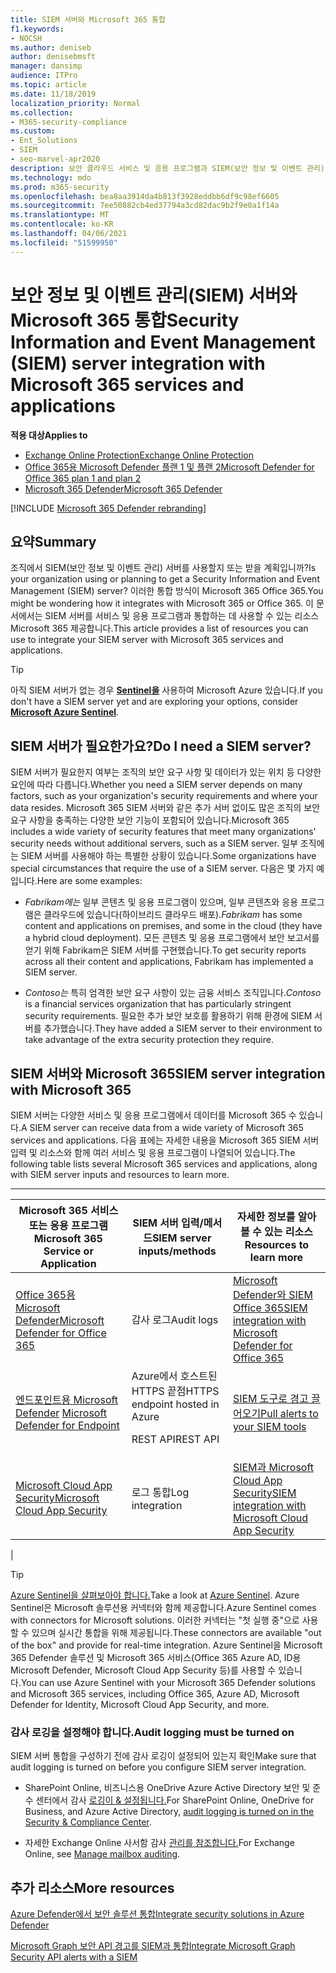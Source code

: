 ```yaml
---
title: SIEM 서버와 Microsoft 365 통합
f1.keywords:
- NOCSH
ms.author: deniseb
author: denisebmsft
manager: dansimp
audience: ITPro
ms.topic: article
ms.date: 11/18/2019
localization_priority: Normal
ms.collection:
- M365-security-compliance
ms.custom:
- Ent_Solutions
- SIEM
- seo-marvel-apr2020
description: 보안 클라우드 서비스 및 응용 프로그램과 SIEM(보안 정보 및 이벤트 관리) 서버 Microsoft 365 개요를 참조하세요.
ms.technology: mdo
ms.prod: m365-security
ms.openlocfilehash: bea8aa3914da4b813f3928eddbb6df9c98ef6605
ms.sourcegitcommit: 7ee50882cb4ed37794a3cd82dac9b2f9e0a1f14a
ms.translationtype: MT
ms.contentlocale: ko-KR
ms.lasthandoff: 04/06/2021
ms.locfileid: "51599950"
---
```

# <a name="security-information-and-event-management-siem-server-integration-with-microsoft-365-services-and-applications"></a><span data-ttu-id="481cb-103">보안 정보 및 이벤트 관리(SIEM) 서버와 Microsoft 365 통합</span><span class="sxs-lookup"><span data-stu-id="481cb-103">Security Information and Event Management (SIEM) server integration with Microsoft 365 services and applications</span></span>

<span data-ttu-id="481cb-104">**적용 대상**</span><span class="sxs-lookup"><span data-stu-id="481cb-104">**Applies to**</span></span>
- [<span data-ttu-id="481cb-105">Exchange Online Protection</span><span class="sxs-lookup"><span data-stu-id="481cb-105">Exchange Online Protection</span></span>](exchange-online-protection-overview.md)
- [<span data-ttu-id="481cb-106">Office 365용 Microsoft Defender 플랜 1 및 플랜 2</span><span class="sxs-lookup"><span data-stu-id="481cb-106">Microsoft Defender for Office 365 plan 1 and plan 2</span></span>](defender-for-office-365.md)
- [<span data-ttu-id="481cb-107">Microsoft 365 Defender</span><span class="sxs-lookup"><span data-stu-id="481cb-107">Microsoft 365 Defender</span></span>](../defender/microsoft-365-defender.md)

[!INCLUDE [Microsoft 365 Defender rebranding](../includes/microsoft-defender-for-office.md)]

## <a name="summary"></a><span data-ttu-id="481cb-108">요약</span><span class="sxs-lookup"><span data-stu-id="481cb-108">Summary</span></span>

<span data-ttu-id="481cb-109">조직에서 SIEM(보안 정보 및 이벤트 관리) 서버를 사용할지 또는 받을 계획입니까?</span><span class="sxs-lookup"><span data-stu-id="481cb-109">Is your organization using or planning to get a Security Information and Event Management (SIEM) server?</span></span> <span data-ttu-id="481cb-110">이러한 통합 방식이 Microsoft 365 Office 365.</span><span class="sxs-lookup"><span data-stu-id="481cb-110">You might be wondering how it integrates with Microsoft 365 or Office 365.</span></span> <span data-ttu-id="481cb-111">이 문서에서는 SIEM 서버를 서비스 및 응용 프로그램과 통합하는 데 사용할 수 있는 리소스 Microsoft 365 제공합니다.</span><span class="sxs-lookup"><span data-stu-id="481cb-111">This article provides a list of resources you can use to integrate your SIEM server with Microsoft 365 services and applications.</span></span>

> [!TIP]
> <span data-ttu-id="481cb-112">아직 SIEM 서버가 없는 경우 **[Sentinel을](/azure/sentinel/overview)** 사용하여 Microsoft Azure 있습니다.</span><span class="sxs-lookup"><span data-stu-id="481cb-112">If you don't have a SIEM server yet and are exploring your options, consider **[Microsoft Azure Sentinel](/azure/sentinel/overview)**.</span></span>

## <a name="do-i-need-a-siem-server"></a><span data-ttu-id="481cb-113">SIEM 서버가 필요한가요?</span><span class="sxs-lookup"><span data-stu-id="481cb-113">Do I need a SIEM server?</span></span>

<span data-ttu-id="481cb-114">SIEM 서버가 필요한지 여부는 조직의 보안 요구 사항 및 데이터가 있는 위치 등 다양한 요인에 따라 다릅니다.</span><span class="sxs-lookup"><span data-stu-id="481cb-114">Whether you need a SIEM server depends on many factors, such as your organization's security requirements and where your data resides.</span></span> <span data-ttu-id="481cb-115">Microsoft 365 SIEM 서버와 같은 추가 서버 없이도 많은 조직의 보안 요구 사항을 충족하는 다양한 보안 기능이 포함되어 있습니다.</span><span class="sxs-lookup"><span data-stu-id="481cb-115">Microsoft 365 includes a wide variety of security features that meet many organizations' security needs without additional servers, such as a SIEM server.</span></span> <span data-ttu-id="481cb-116">일부 조직에는 SIEM 서버를 사용해야 하는 특별한 상황이 있습니다.</span><span class="sxs-lookup"><span data-stu-id="481cb-116">Some organizations have special circumstances that require the use of a SIEM server.</span></span> <span data-ttu-id="481cb-117">다음은 몇 가지 예입니다.</span><span class="sxs-lookup"><span data-stu-id="481cb-117">Here are some examples:</span></span>

- <span data-ttu-id="481cb-118">*Fabrikam에는* 일부 콘텐츠 및 응용 프로그램이 있으며, 일부 콘텐츠와 응용 프로그램은 클라우드에 있습니다(하이브리드 클라우드 배포).</span><span class="sxs-lookup"><span data-stu-id="481cb-118">*Fabrikam* has some content and applications on premises, and some in the cloud (they have a hybrid cloud deployment).</span></span> <span data-ttu-id="481cb-119">모든 콘텐츠 및 응용 프로그램에서 보안 보고서를 얻기 위해 Fabrikam은 SIEM 서버를 구현했습니다.</span><span class="sxs-lookup"><span data-stu-id="481cb-119">To get security reports across all their content and applications, Fabrikam has implemented a SIEM server.</span></span>

- <span data-ttu-id="481cb-120">*Contoso는* 특히 엄격한 보안 요구 사항이 있는 금융 서비스 조직입니다.</span><span class="sxs-lookup"><span data-stu-id="481cb-120">*Contoso* is a financial services organization that has particularly stringent security requirements.</span></span> <span data-ttu-id="481cb-121">필요한 추가 보안 보호를 활용하기 위해 환경에 SIEM 서버를 추가했습니다.</span><span class="sxs-lookup"><span data-stu-id="481cb-121">They have added a SIEM server to their environment to take advantage of the extra security protection they require.</span></span>

## <a name="siem-server-integration-with-microsoft-365"></a><span data-ttu-id="481cb-122">SIEM 서버와 Microsoft 365</span><span class="sxs-lookup"><span data-stu-id="481cb-122">SIEM server integration with Microsoft 365</span></span>

<span data-ttu-id="481cb-123">SIEM 서버는 다양한 서비스 및 응용 프로그램에서 데이터를 Microsoft 365 수 있습니다.</span><span class="sxs-lookup"><span data-stu-id="481cb-123">A SIEM server can receive data from a wide variety of Microsoft 365 services and applications.</span></span> <span data-ttu-id="481cb-124">다음 표에는 자세한 내용을 Microsoft 365 SIEM 서버 입력 및 리소스와 함께 여러 서비스 및 응용 프로그램이 나열되어 있습니다.</span><span class="sxs-lookup"><span data-stu-id="481cb-124">The following table lists several Microsoft 365 services and applications, along with SIEM server inputs and resources to learn more.</span></span>

****

|<span data-ttu-id="481cb-125">Microsoft 365 서비스 또는 응용 프로그램</span><span class="sxs-lookup"><span data-stu-id="481cb-125">Microsoft 365 Service or Application</span></span>|<span data-ttu-id="481cb-126">SIEM 서버 입력/메서드</span><span class="sxs-lookup"><span data-stu-id="481cb-126">SIEM server inputs/methods</span></span>|<span data-ttu-id="481cb-127">자세한 정보를 알아볼 수 있는 리소스</span><span class="sxs-lookup"><span data-stu-id="481cb-127">Resources to learn more</span></span>|
|---|---|---|
|[<span data-ttu-id="481cb-128">Office 365용 Microsoft Defender</span><span class="sxs-lookup"><span data-stu-id="481cb-128">Microsoft Defender for Office 365</span></span>](defender-for-office-365.md)|<span data-ttu-id="481cb-129">감사 로그</span><span class="sxs-lookup"><span data-stu-id="481cb-129">Audit logs</span></span>|[<span data-ttu-id="481cb-130">Microsoft Defender와 SIEM Office 365</span><span class="sxs-lookup"><span data-stu-id="481cb-130">SIEM integration with Microsoft Defender for Office 365</span></span>](siem-integration-with-office-365-ti.md)|
|<span data-ttu-id="481cb-131">[엔드포인트용 Microsoft Defender](/windows/security/threat-protection/) </span><span class="sxs-lookup"><span data-stu-id="481cb-131">[Microsoft Defender for Endpoint](/windows/security/threat-protection/)</span></span>|<span data-ttu-id="481cb-132">Azure에서 호스트된 HTTPS 끝점</span><span class="sxs-lookup"><span data-stu-id="481cb-132">HTTPS endpoint hosted in Azure</span></span> <p> <span data-ttu-id="481cb-133">REST API</span><span class="sxs-lookup"><span data-stu-id="481cb-133">REST API</span></span>|[<span data-ttu-id="481cb-134">SIEM 도구로 경고 끌어오기</span><span class="sxs-lookup"><span data-stu-id="481cb-134">Pull alerts to your SIEM tools</span></span>](../defender-endpoint/configure-siem.md)|
|[<span data-ttu-id="481cb-135">Microsoft Cloud App Security</span><span class="sxs-lookup"><span data-stu-id="481cb-135">Microsoft Cloud App Security</span></span>](/cloud-app-security/what-is-cloud-app-security)|<span data-ttu-id="481cb-136">로그 통합</span><span class="sxs-lookup"><span data-stu-id="481cb-136">Log integration</span></span>|[<span data-ttu-id="481cb-137">SIEM과 Microsoft Cloud App Security</span><span class="sxs-lookup"><span data-stu-id="481cb-137">SIEM integration with Microsoft Cloud App Security</span></span>](/cloud-app-security/siem)|
|

> [!TIP]
> <span data-ttu-id="481cb-138">[Azure Sentinel을 살펴보아야 합니다.](/azure/sentinel/overview)</span><span class="sxs-lookup"><span data-stu-id="481cb-138">Take a look at [Azure Sentinel](/azure/sentinel/overview).</span></span> <span data-ttu-id="481cb-139">Azure Sentinel은 Microsoft 솔루션용 커넥터와 함께 제공합니다.</span><span class="sxs-lookup"><span data-stu-id="481cb-139">Azure Sentinel comes with connectors for Microsoft solutions.</span></span> <span data-ttu-id="481cb-140">이러한 커넥터는 "첫 실행 중"으로 사용할 수 있으며 실시간 통합을 위해 제공됩니다.</span><span class="sxs-lookup"><span data-stu-id="481cb-140">These connectors are available "out of the box" and provide for real-time integration.</span></span> <span data-ttu-id="481cb-141">Azure Sentinel을 Microsoft 365 Defender 솔루션 및 Microsoft 365 서비스(Office 365 Azure AD, ID용 Microsoft Defender, Microsoft Cloud App Security 등)를 사용할 수 있습니다.</span><span class="sxs-lookup"><span data-stu-id="481cb-141">You can use Azure Sentinel with your Microsoft 365 Defender solutions and Microsoft 365 services, including Office 365, Azure AD, Microsoft Defender for Identity, Microsoft Cloud App Security, and more.</span></span>

### <a name="audit-logging-must-be-turned-on"></a><span data-ttu-id="481cb-142">감사 로깅을 설정해야 합니다.</span><span class="sxs-lookup"><span data-stu-id="481cb-142">Audit logging must be turned on</span></span>

<span data-ttu-id="481cb-143">SIEM 서버 통합을 구성하기 전에 감사 로깅이 설정되어 있는지 확인</span><span class="sxs-lookup"><span data-stu-id="481cb-143">Make sure that audit logging is turned on before you configure SIEM server integration.</span></span>

- <span data-ttu-id="481cb-144">SharePoint Online, 비즈니스용 OneDrive Azure Active Directory 보안 및 준수 센터에서 감사 [로깅이 & 설정됩니다.](../../compliance/turn-audit-log-search-on-or-off.md)</span><span class="sxs-lookup"><span data-stu-id="481cb-144">For SharePoint Online, OneDrive for Business, and Azure Active Directory, [audit logging is turned on in the Security & Compliance Center](../../compliance/turn-audit-log-search-on-or-off.md).</span></span>

- <span data-ttu-id="481cb-145">자세한 Exchange Online 사서함 감사 [관리를 참조합니다.](../../compliance/enable-mailbox-auditing.md)</span><span class="sxs-lookup"><span data-stu-id="481cb-145">For Exchange Online, see [Manage mailbox auditing](../../compliance/enable-mailbox-auditing.md).</span></span>

## <a name="more-resources"></a><span data-ttu-id="481cb-146">추가 리소스</span><span class="sxs-lookup"><span data-stu-id="481cb-146">More resources</span></span>

[<span data-ttu-id="481cb-147">Azure Defender에서 보안 솔루션 통합</span><span class="sxs-lookup"><span data-stu-id="481cb-147">Integrate security solutions in Azure Defender</span></span>](/azure/security-center/security-center-partner-integration#exporting-data-to-a-siem)

[<span data-ttu-id="481cb-148">Microsoft Graph 보안 API 경고를 SIEM과 통합</span><span class="sxs-lookup"><span data-stu-id="481cb-148">Integrate Microsoft Graph Security API alerts with a SIEM</span></span>](/graph/security-integration)